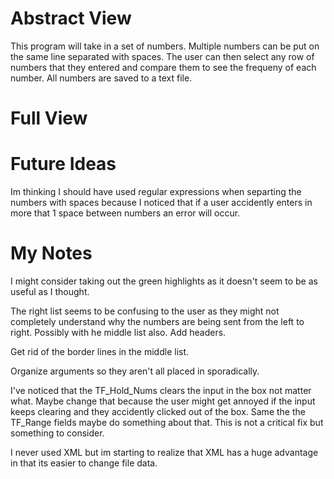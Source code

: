 # Abstract View
This program will take in a set of numbers. Multiple numbers can be put on the same line separated with spaces. The user can then select any row of numbers that they entered and compare them to see the frequeny of each number. All numbers are saved to a text file.

# Full View

# Future Ideas
Im thinking I should have used regular expressions when separting the numbers with spaces because I noticed that if a user accidently enters in more that 1 space between numbers an error will occur.


# My Notes
I might consider taking out the green highlights as it doesn't seem to be as useful as I thought.

The right list seems to be confusing to the user as they might not completely understand why the
numbers are being sent from the left to right. Possibly with he middle list also. Add headers.

Get rid of the border lines in the middle list.

Organize arguments so they aren't all placed in sporadically.

I've noticed that the TF_Hold_Nums clears the input in the box not matter what. Maybe change that
because the user might get annoyed if the input keeps clearing and they accidently clicked out of the
box. Same the the TF_Range fields maybe do something about that. This is not a critical fix but
something to consider.

I never used XML but im starting to realize that XML has a huge advantage in that its easier to change file data.
